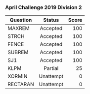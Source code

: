  ### April Challenge 2019 Division 2

| Question      | Status        | Score |
| ------------- |:-------------:| -----:|
| MAXREM        | Accepted      | 100   |
| STRCH         | Accepted      | 100   |
| FENCE         | Accepted      | 100   |
| SUBREM        | Accepted      | 100   |
| SJ1           | Accepted      | 100   |
| KLPM          | Partial       | 25    |
| XORMIN        | Unattempt     | 0     |
| RECTARAN      | Unattempt     | 0     |
